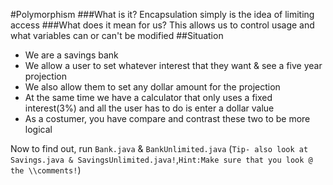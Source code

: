 #Polymorphism
###What is it?
Encapsulation simply is the idea of limiting access
###What does it mean for us?
This allows us to control usage and what variables can or can't be modified
##Situation
* We are a savings bank
* We allow a user to set whatever interest that they want & see a five year projection
* We also allow them to set any dollar amount for the projection
* At the same time we have a calculator that only uses a fixed interest(3%) and all the user has to do is enter a dollar value 
* As a costumer, you have compare and contrast these two to be more logical
 
Now to find out, run `Bank.java` & `BankUnlimited.java` (`Tip- also look at Savings.java & SavingsUnlimited.java!`,`Hint:Make sure that you look @ the \\comments!`) 

